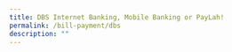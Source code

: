 ```yaml
---
title: DBS Internet Banking, Mobile Banking or PayLah!
permalink: /bill-payment/dbs
description: ""
---
```

